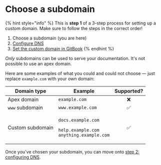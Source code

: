 # Choose a subdomain

{% hint style="info" %}
This is **step 1** of a 3-step process for setting up a custom domain. Make sure to follow the steps in the correct order!

1. Choose a subdomain (you are here)
2. [Configure DNS](dns-configuration.md)
3. [Set the custom domain in GitBook](custom-domain-setup-on-gitbook.md)
{% endhint %}

_Only_ subdomains can be used to serve your documentation. It's not possible to use an apex domain.

Here are some examples of what you could and could not choose — just replace `example.com` with your own domain:

| Domain type      | Example                                                                                                       | Supported? |
| ---------------- | ------------------------------------------------------------------------------------------------------------- | :--------: |
| Apex domain      | `example.com`                                                                                                 |      ❌     |
| `www` subdomain  | `www.example.com`                                                                                             |      ✅     |
| Custom subdomain | <p><code>docs.example.com</code></p><p><code>help.example.com</code><br><code>anything.example.com</code></p> |      ✅     |

Once you've chosen your subdomain, you can move onto [step 2: configuring DNS](dns-configuration.md).
